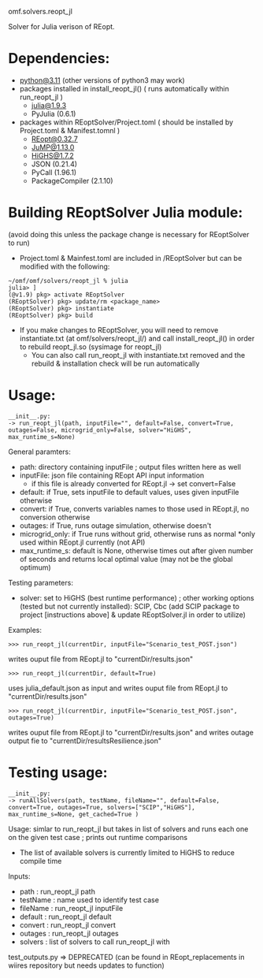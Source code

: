 omf.solvers.reopt_jl

Solver for Julia verison of REopt. 

# Dependencies:
- python@3.11 (other versions of python3 may work)
- packages installed in install_reopt_jl()  ( runs automatically within run_reopt_jl )
    - julia@1.9.3
    - PyJulia (0.6.1)
- packages within REoptSolver/Project.toml ( should be installed by Project.toml & Manifest.tomnl )
    - REopt@0.32.7
    - JuMP@1.13.0
    - HiGHS@1.7.2
    - JSON (0.21.4)
    - PyCall (1.96.1)
    - PackageCompiler (2.1.10)

# Building REoptSolver Julia module:
(avoid doing this unless the package change is necessary for REoptSolver to run)
* Project.toml & Mainfest.toml are included in /REoptSolver but can be modified with the following:
```
~/omf/omf/solvers/reopt_jl % julia
julia> ]
(@v1.9) pkg> activate REoptSolver
(REoptSolver) pkg> update/rm <package_name>
(REoptSolver) pkg> instantiate
(REoptSolver) pkg> build
```
* If you make changes to REoptSolver, you will need to remove instantiate.txt (at omf/solvers/reopt_jl/) and call install_reopt_jl() in order to rebuild reopt_jl.so (sysimage for reopt_jl) 
    - You can also call run_reopt_jl with instantiate.txt removed and the rebuild & installation check will be run automatically

# Usage:
```
__init__.py:
-> run_reopt_jl(path, inputFile="", default=False, convert=True, outages=False, microgrid_only=False, solver="HiGHS", max_runtime_s=None)
```

General paramters:
- path: directory containing inputFile ; output files written here as well
- inputFile: json file containing REopt API input information
    - if this file is already converted for REopt.jl -> set convert=False
- default: if True, sets inputFile to default values, uses given inputFile otherwise
- convert: if True, converts variables names to those used in REopt.jl, no conversion otherwise
- outages: if True, runs outage simulation, otherwise doesn't
- microgrid_only: if True runs without grid, otherwise runs as normal
    *only used within REopt.jl currently (not API)
- max_runtime_s: default is None, otherwise times out after given number of seconds and returns local optimal value (may not be the global optimum)

Testing parameters:
- solver: set to HiGHS (best runtime performance) ; other working options (tested but not currently installed): SCIP, Cbc
    (add SCIP package to project [instructions above] & update REoptSolver.jl in order to utilize)

Examples:
``` 
>>> run_reopt_jl(currentDir, inputFile="Scenario_test_POST.json") 
```
writes ouput file from REopt.jl to "currentDir/results.json"

``` 
>>> run_reopt_jl(currentDir, default=True) 
```
uses julia_default.json as input and writes ouput file from REopt.jl to "currentDir/results.json" 

``` 
>>> run_reopt_jl(currentDir, inputFile="Scenario_test_POST.json", outages=True) 
```
writes ouput file from REopt.jl to "currentDir/results.json" and
writes outage output fie to "currentDir/resultsResilience.json"

# Testing usage:
```
__init__.py: 
-> runAllSolvers(path, testName, fileName="", default=False, convert=True, outages=True, solvers=["SCIP","HiGHS"], max_runtime_s=None, get_cached=True )
```

Usage: simlar to run_reopt_jl but takes in list of solvers and runs each one on the given test case ; prints out runtime comparisons
- The list of available solvers is currently limited to HiGHS to reduce compile time

Inputs:
- path : run_reopt_jl path
- testName : name used to identify test case
- fileName : run_reopt_jl inputFile
- default : run_reopt_jl default
- convert : run_reopt_jl convert
- outages : run_reopt_jl outages
- solvers : list of solvers to call run_reopt_jl with

test_outputs.py => DEPRECATED (can be found in REopt_replacements in wiires repository but needs updates to function)
